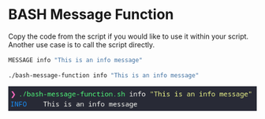 # BASH Message Function

Copy the code from the script if you would like to use it within your script. Another use case is to call the script directly.

```bash
MESSAGE info "This is an info message"
```

```bash
./bash-message-function info "This is an info message"
```

![info message](images/info_message.png)
